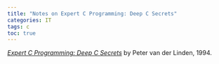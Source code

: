 ```yaml
---
title: "Notes on Expert C Programming: Deep C Secrets"
categories: IT
tags: c
toc: true
---
```


*[Expert C Programming: Deep C Secrets](https://www.amazon.com/Expert-Programming-Peter-van-Linden/dp/0131774298)* by Peter van der Linden, 1994.
